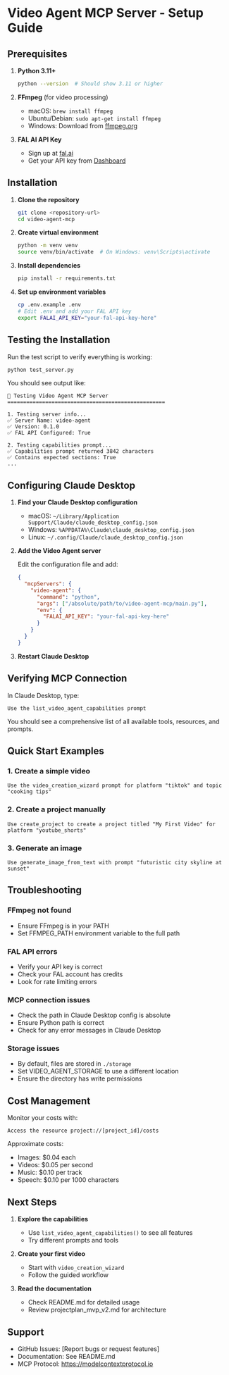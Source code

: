 # Video Agent MCP Server - Setup Guide

## Prerequisites

1. **Python 3.11+**
   ```bash
   python --version  # Should show 3.11 or higher
   ```

2. **FFmpeg** (for video processing)
   - macOS: `brew install ffmpeg`
   - Ubuntu/Debian: `sudo apt-get install ffmpeg`
   - Windows: Download from [ffmpeg.org](https://ffmpeg.org/download.html)

3. **FAL AI API Key**
   - Sign up at [fal.ai](https://fal.ai)
   - Get your API key from [Dashboard](https://fal.ai/dashboard/keys)

## Installation

1. **Clone the repository**
   ```bash
   git clone <repository-url>
   cd video-agent-mcp
   ```

2. **Create virtual environment**
   ```bash
   python -m venv venv
   source venv/bin/activate  # On Windows: venv\Scripts\activate
   ```

3. **Install dependencies**
   ```bash
   pip install -r requirements.txt
   ```

4. **Set up environment variables**
   ```bash
   cp .env.example .env
   # Edit .env and add your FAL API key
   export FALAI_API_KEY="your-fal-api-key-here"
   ```

## Testing the Installation

Run the test script to verify everything is working:

```bash
python test_server.py
```

You should see output like:
```
🧪 Testing Video Agent MCP Server
==================================================

1. Testing server info...
✅ Server Name: video-agent
✅ Version: 0.1.0
✅ FAL API Configured: True

2. Testing capabilities prompt...
✅ Capabilities prompt returned 3842 characters
✅ Contains expected sections: True
...
```

## Configuring Claude Desktop

1. **Find your Claude Desktop configuration**
   - macOS: `~/Library/Application Support/Claude/claude_desktop_config.json`
   - Windows: `%APPDATA%\Claude\claude_desktop_config.json`
   - Linux: `~/.config/Claude/claude_desktop_config.json`

2. **Add the Video Agent server**
   
   Edit the configuration file and add:
   ```json
   {
     "mcpServers": {
       "video-agent": {
         "command": "python",
         "args": ["/absolute/path/to/video-agent-mcp/main.py"],
         "env": {
           "FALAI_API_KEY": "your-fal-api-key-here"
         }
       }
     }
   }
   ```

3. **Restart Claude Desktop**

## Verifying MCP Connection

In Claude Desktop, type:
```
Use the list_video_agent_capabilities prompt
```

You should see a comprehensive list of all available tools, resources, and prompts.

## Quick Start Examples

### 1. Create a simple video
```
Use the video_creation_wizard prompt for platform "tiktok" and topic "cooking tips"
```

### 2. Create a project manually
```
Use create_project to create a project titled "My First Video" for platform "youtube_shorts"
```

### 3. Generate an image
```
Use generate_image_from_text with prompt "futuristic city skyline at sunset"
```

## Troubleshooting

### FFmpeg not found
- Ensure FFmpeg is in your PATH
- Set FFMPEG_PATH environment variable to the full path

### FAL API errors
- Verify your API key is correct
- Check your FAL account has credits
- Look for rate limiting errors

### MCP connection issues
- Check the path in Claude Desktop config is absolute
- Ensure Python path is correct
- Check for any error messages in Claude Desktop

### Storage issues
- By default, files are stored in `./storage`
- Set VIDEO_AGENT_STORAGE to use a different location
- Ensure the directory has write permissions

## Cost Management

Monitor your costs with:
```
Access the resource project://[project_id]/costs
```

Approximate costs:
- Images: $0.04 each
- Videos: $0.05 per second
- Music: $0.10 per track
- Speech: $0.10 per 1000 characters

## Next Steps

1. **Explore the capabilities**
   - Use `list_video_agent_capabilities()` to see all features
   - Try different prompts and tools

2. **Create your first video**
   - Start with `video_creation_wizard`
   - Follow the guided workflow

3. **Read the documentation**
   - Check README.md for detailed usage
   - Review projectplan_mvp_v2.md for architecture

## Support

- GitHub Issues: [Report bugs or request features]
- Documentation: See README.md
- MCP Protocol: https://modelcontextprotocol.io